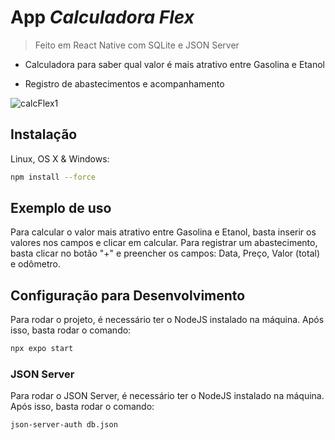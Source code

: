 # App _Calculadora Flex_

> Feito em React Native com SQLite e JSON Server

- Calculadora para saber qual valor é mais atrativo entre Gasolina e Etanol

- Registro de abastecimentos e acompanhamento

![calcFlex1](https://github.com/geraldohomero/CalcFlex/assets/70844369/5282cf1a-ee09-45bf-99d9-496d3ee70d68)

## Instalação

Linux, OS X & Windows:

```sh
npm install --force
```

## Exemplo de uso

Para calcular o valor mais atrativo entre Gasolina e Etanol, basta inserir os valores nos campos e clicar em calcular.
Para registrar um abastecimento, basta clicar no botão "+" e preencher os campos: Data, Preço, Valor (total) e odômetro.

## Configuração para Desenvolvimento

Para rodar o projeto, é necessário ter o NodeJS instalado na máquina. Após isso, basta rodar o comando:

```sh
npx expo start
```

### JSON Server

Para rodar o JSON Server, é necessário ter o NodeJS instalado na máquina. Após isso, basta rodar o comando:

```sh
json-server-auth db.json
```
